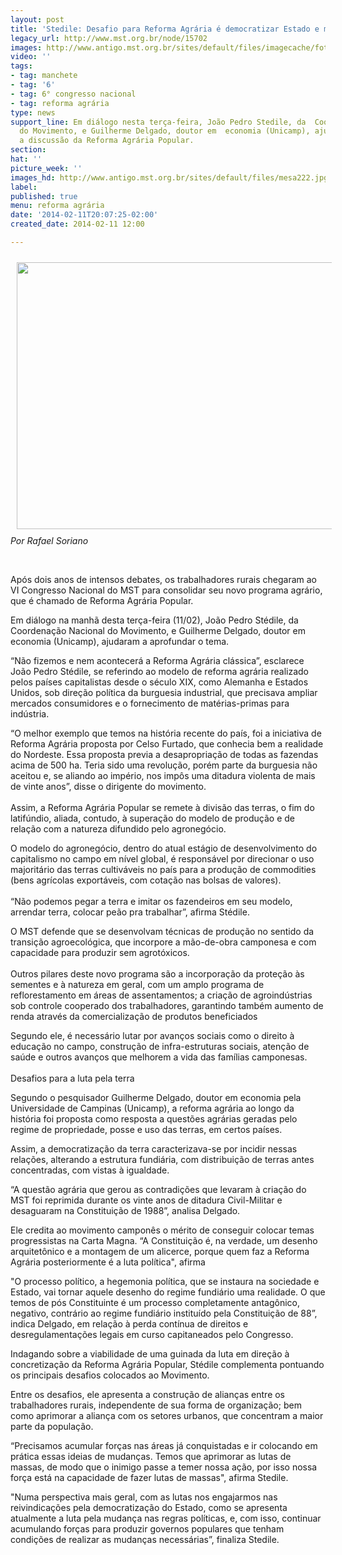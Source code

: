 ```yaml
---
layout: post
title: 'Stedile: Desafio para Reforma Agrária é democratizar Estado e mudar política'
legacy_url: http://www.mst.org.br/node/15702
images: http://www.antigo.mst.org.br/sites/default/files/imagecache/foto_destaque/mesa222.jpg
video: ''
tags:
- tag: manchete
- tag: '6'
- tag: 6° congresso nacional
- tag: reforma agrária
type: news
support_line: Em diálogo nesta terça-feira, João Pedro Stedile, da  Coordenação Nacional
  do Movimento, e Guilherme Delgado, doutor em  economia (Unicamp), ajudaram a aprofundar
  a discussão da Reforma Agrária Popular.
section: 
hat: ''
picture_week: ''
images_hd: http://www.antigo.mst.org.br/sites/default/files/mesa222.jpg
label: 
published: true
menu: reforma agrária
date: '2014-02-11T20:07:25-02:00'
created_date: 2014-02-11 12:00

---
```

<p><img alt="" src="http://www.antigo.mst.org.br/sites/default/files/mesa.jpg" align="middle" height="427" hspace="10" vspace="10" width="640"><br><em>Por Rafael Soriano</em></p><p>&nbsp;</p><p>Após dois anos de intensos debates, os trabalhadores rurais chegaram ao VI Congresso Nacional do MST para consolidar seu novo programa agrário, que é chamado de Reforma Agrária Popular.</p><p>Em diálogo na manhã desta terça-feira (11/02), João Pedro Stédile, da Coordenação Nacional do Movimento, e Guilherme Delgado, doutor em economia (Unicamp), ajudaram a aprofundar o tema.</p><p>“Não fizemos e nem acontecerá a Reforma Agrária clássica”, esclarece João Pedro Stédile, se referindo ao modelo de reforma agrária realizado pelos países capitalistas desde o século XIX, como Alemanha e Estados Unidos, sob direção política da burguesia industrial, que precisava ampliar mercados consumidores e o fornecimento de matérias-primas para indústria.</p><p>“O melhor exemplo que temos na história recente do país, foi a iniciativa de Reforma Agrária proposta por Celso Furtado, que conhecia bem a realidade do Nordeste. Essa proposta previa a desapropriação de todas as fazendas acima de 500 ha. Teria sido uma revolução, porém parte da burguesia não aceitou e, se aliando ao império, nos impôs uma ditadura violenta de mais de vinte anos”, disse o dirigente do movimento.<br><br>Assim, a Reforma Agrária Popular se remete à divisão das terras, o fim do latifúndio, aliada, contudo, à superação do modelo de produção e de relação com a natureza difundido pelo agronegócio.</p><p>O modelo do agronegócio, dentro do atual estágio de desenvolvimento do capitalismo no campo em nível global, é responsável por direcionar o uso majoritário das terras cultiváveis no país para a produção de commodities (bens agrícolas exportáveis, com cotação nas bolsas de valores).<br><br>“Não podemos pegar a terra e imitar os fazendeiros em seu modelo, arrendar terra, colocar peão pra trabalhar”, afirma Stédile.</p><p>O MST defende que se desenvolvam técnicas de produção no sentido da transição agroecológica, que incorpore a mão-de-obra camponesa e com capacidade para produzir sem agrotóxicos.<br><br>Outros pilares deste novo programa são a incorporação da proteção às sementes e à natureza em geral, com um amplo programa de reflorestamento em áreas de assentamentos; a criação de agroindústrias sob controle cooperado dos trabalhadores, garantindo também aumento de renda através da comercialização de produtos beneficiados</p><p>Segundo ele, é necessário lutar por avanços sociais como o direito à educação no campo, construção de infra-estruturas sociais, atenção de saúde e outros avanços que melhorem a vida das famílias camponesas.<br><br>Desafios para a luta pela terra</p><p>Segundo o pesquisador Guilherme Delgado, doutor em economia pela Universidade de Campinas (Unicamp), a reforma agrária ao longo da história foi proposta como resposta a questões agrárias geradas pelo regime de propriedade, posse e uso das terras, em certos países.</p><p>Assim, a democratização da terra caracterizava-se por incidir nessas relações, alterando a estrutura fundiária, com distribuição de terras antes concentradas, com vistas à igualdade.</p><p>“A questão agrária que gerou as contradições que levaram à criação do MST foi reprimida durante os vinte anos de ditadura Civil-Militar e desaguaram na Constituição de 1988”, analisa Delgado.</p><p>Ele credita ao movimento camponês o mérito de conseguir colocar temas progressistas na Carta Magna. “A Constituição é, na verdade, um desenho arquitetônico e a montagem de um alicerce, porque quem faz a Reforma Agrária posteriormente é a luta política", afirma</p><p>"O processo político, a hegemonia política, que se instaura na sociedade e Estado, vai tornar aquele desenho do regime fundiário uma realidade. O que temos de pós Constituinte é um processo completamente antagônico, negativo, contrário ao regime fundiário instituído pela Constituição de 88”, indica Delgado, em relação à perda contínua de direitos e desregulamentações legais em curso capitaneados pelo Congresso.</p><p>Indagando sobre a viabilidade de uma guinada da luta em direção à concretização da Reforma Agrária Popular, Stédile complementa pontuando os principais desafios colocados ao Movimento.</p><p>Entre os desafios, ele apresenta a construção de alianças entre os trabalhadores rurais, independente de sua forma de organização; bem como aprimorar a aliança com os setores urbanos, que concentram a maior parte da população.</p><p>“Precisamos acumular forças nas áreas já conquistadas e ir colocando em prática essas ideias de mudanças. Temos que aprimorar as lutas de massas, de modo que o inimigo passe a temer nossa ação, por isso nossa força está na capacidade de fazer lutas de massas", afirma Stedile.</p><p>"Numa perspectiva mais geral, com as lutas nos engajarmos nas reivindicações pela democratização do Estado, como se apresenta atualmente a luta pela mudança nas regras políticas, e, com isso, continuar acumulando forças para produzir governos populares que tenham condições de realizar as mudanças necessárias”, finaliza Stedile.</p>
